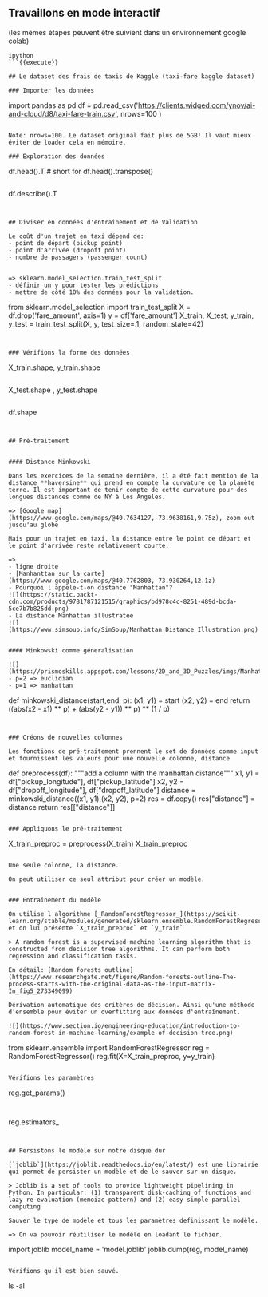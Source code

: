
## Travaillons en mode interactif

(les mêmes étapes peuvent être suivient dans un environnement google colab)

```
ipython
```{{execute}}

## Le dataset des frais de taxis de Kaggle (taxi-fare kaggle dataset)

### Importer les données

```
import pandas as pd
df = pd.read_csv('https://clients.widged.com/ynov/ai-and-cloud/d8/taxi-fare-train.csv', nrows=100 )
```{{copy}}

Note: nrows=100. Le dataset original fait plus de 5GB! Il vaut mieux éviter de loader cela en mémoire.

### Exploration des données

```
df.head().T # short for df.head().transpose()
```{{copy}}

```
df.describe().T
```{{copy}}


## Diviser en données d'entraînement et de Validation

Le coût d'un trajet en taxi dépend de:
- point de départ (pickup point)
- point d'arrivée (dropoff point)
- nombre de passagers (passenger count)


=> sklearn.model_selection.train_test_split
- définir un y pour tester les prédictions
- mettre de côté 10% des données pour la validation.

```
from sklearn.model_selection import train_test_split
X = df.drop('fare_amount', axis=1)
y = df['fare_amount']
X_train, X_test, y_train, y_test = train_test_split(X, y, test_size=.1, random_state=42)
```{{copy}}


### Vérifions la forme des données

```
X_train.shape, y_train.shape
```{{copy}}

```
X_test.shape , y_test.shape
```{{copy}}

```
df.shape
```{{copy}}


## Pré-traitement


#### Distance Minkowski

Dans les exercices de la semaine dernière, il a été fait mention de la distance **haversine** qui prend en compte la curvature de la planète terre. Il est important de tenir compte de cette curvature pour des longues distances comme de NY à Los Angeles.

=> [Google map](https://www.google.com/maps/@40.7634127,-73.9638161,9.75z), zoom out jusqu'au globe

Mais pour un trajet en taxi, la distance entre le point de départ et le point d'arrivée reste relativement courte.

=>
- ligne droite
- [Manhanttan sur la carte](https://www.google.com/maps/@40.7762803,-73.930264,12.1z)
- Pourquoi l'appele-t-on distance "Manhattan"?
![](https://static.packt-cdn.com/products/9781787121515/graphics/bd978c4c-8251-489d-bcda-5ce7b7b825dd.png)
- La distance Manhattan illustratée
![](https://www.simsoup.info/SimSoup/Manhattan_Distance_Illustration.png)


#### Minkowski comme géneralisation

![](https://prismoskills.appspot.com/lessons/2D_and_3D_Puzzles/imgs/Manhattan_and_Euclidean.png)
- p=2 => euclidian
- p=1 => manhattan

```
def minkowski_distance(start,end, p):
  (x1, y1) = start
  (x2, y2) = end
  return ((abs(x2 - x1) ** p) + (abs(y2 - y1)) ** p) ** (1 / p)

```{{copy}}


### Créons de nouvelles colonnes

Les fonctions de pré-traitement prennent le set de données comme input et fournissent les valeurs pour une nouvelle colonne, distance

```
def preprocess(df):
  """add a column with the manhattan distance"""
  x1, y1 = df["pickup_longitude"], df["pickup_latitude"]
  x2, y2 = df["dropoff_longitude"], df["dropoff_latitude"]
  distance = minkowski_distance((x1, y1),(x2, y2), p=2)
  res = df.copy()
  res["distance"] = distance
  return res[["distance"]]

```{{copy}}

### Appliquons le pré-traitement

```
X_train_preproc = preprocess(X_train)
X_train_preproc
```{{copy}}

Une seule colonne, la distance.

On peut utiliser ce seul attribut pour créer un modèle.


### Entraînement du modèle

On utilise l'algorithme [_RandomForestRegressor_](https://scikit-learn.org/stable/modules/generated/sklearn.ensemble.RandomForestRegressor.html) et on lui présente `X_train_preproc` et `y_train`

> A random forest is a supervised machine learning algorithm that is constructed from decision tree algorithms. It can perform both regression and classification tasks.

En détail: [Random forests outline](https://www.researchgate.net/figure/Random-forests-outline-The-process-starts-with-the-original-data-as-the-input-matrix-In_fig5_273349099)

Dérivation automatique des critères de décision. Ainsi qu'une méthode d'ensemble pour éviter un overfitting aux données d'entraînement.

![](https://www.section.io/engineering-education/introduction-to-random-forest-in-machine-learning/example-of-decision-tree.png)

```
from sklearn.ensemble import RandomForestRegressor
reg = RandomForestRegressor()
reg.fit(X=X_train_preproc, y=y_train)
```{{copy}}

Vérifions les paramètres
```
reg.get_params()
```{{copy}}


```
reg.estimators_
```{{copy}}


## Persistons le modèle sur notre disque dur

[`joblib`](https://joblib.readthedocs.io/en/latest/) est une librairie qui permet de persister un modèle et de le sauver sur un disque.

> Joblib is a set of tools to provide lightweight pipelining in Python. In particular: (1) transparent disk-caching of functions and lazy re-evaluation (memoize pattern) and (2) easy simple parallel computing

Sauver le type de modèle et tous les paramètres definissant le modèle.

=> On va pouvoir réutiliser le modèle en loadant le fichier.

```
import joblib
model_name = 'model.joblib'
joblib.dump(reg, model_name)
```{{copy}}

Vérifions qu'il est bien sauvé.

```
ls -al
```{{copy}}

